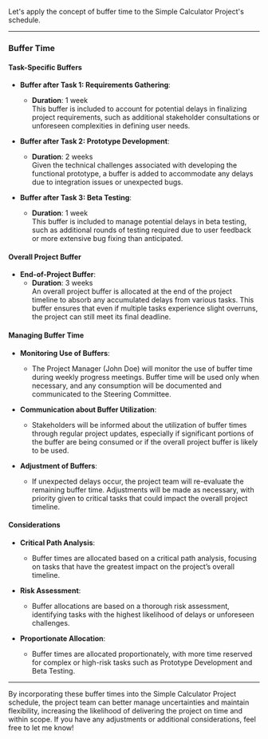 Let's apply the concept of buffer time to the Simple Calculator Project's schedule.

---

### Buffer Time

#### Task-Specific Buffers
- **Buffer after Task 1: Requirements Gathering**:
  - **Duration**: 1 week  
    This buffer is included to account for potential delays in finalizing project requirements, such as additional stakeholder consultations or unforeseen complexities in defining user needs.
  
- **Buffer after Task 2: Prototype Development**:
  - **Duration**: 2 weeks  
    Given the technical challenges associated with developing the functional prototype, a buffer is added to accommodate any delays due to integration issues or unexpected bugs.

- **Buffer after Task 3: Beta Testing**:
  - **Duration**: 1 week  
    This buffer is included to manage potential delays in beta testing, such as additional rounds of testing required due to user feedback or more extensive bug fixing than anticipated.

#### Overall Project Buffer
- **End-of-Project Buffer**:
  - **Duration**: 3 weeks  
    An overall project buffer is allocated at the end of the project timeline to absorb any accumulated delays from various tasks. This buffer ensures that even if multiple tasks experience slight overruns, the project can still meet its final deadline.

#### Managing Buffer Time
- **Monitoring Use of Buffers**:
  - The Project Manager (John Doe) will monitor the use of buffer time during weekly progress meetings. Buffer time will be used only when necessary, and any consumption will be documented and communicated to the Steering Committee.
  
- **Communication about Buffer Utilization**:
  - Stakeholders will be informed about the utilization of buffer times through regular project updates, especially if significant portions of the buffer are being consumed or if the overall project buffer is likely to be used.

- **Adjustment of Buffers**:
  - If unexpected delays occur, the project team will re-evaluate the remaining buffer time. Adjustments will be made as necessary, with priority given to critical tasks that could impact the overall project timeline.

#### Considerations
- **Critical Path Analysis**:
  - Buffer times are allocated based on a critical path analysis, focusing on tasks that have the greatest impact on the project’s overall timeline.
  
- **Risk Assessment**:
  - Buffer allocations are based on a thorough risk assessment, identifying tasks with the highest likelihood of delays or unforeseen challenges.
  
- **Proportionate Allocation**:
  - Buffer times are allocated proportionately, with more time reserved for complex or high-risk tasks such as Prototype Development and Beta Testing.

---

By incorporating these buffer times into the Simple Calculator Project schedule, the project team can better manage uncertainties and maintain flexibility, increasing the likelihood of delivering the project on time and within scope. If you have any adjustments or additional considerations, feel free to let me know!